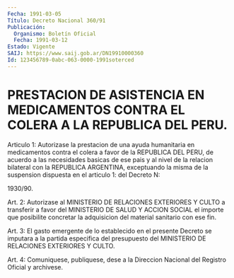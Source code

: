 ```yaml
---
Fecha: 1991-03-05
Título: Decreto Nacional 360/91
Publicación:
  Organismo: Boletín Oficial
  Fecha: 1991-03-12
Estado: Vigente
SAIJ: https://www.saij.gob.ar/DN19910000360
Id: 123456789-0abc-063-0000-1991soterced
---
```

# PRESTACION DE ASISTENCIA EN MEDICAMENTOS CONTRA EL COLERA A LA REPUBLICA DEL PERU.

<a id="1"></a>
Articulo  1: Autorizase la prestacion de una ayuda humanitaria en medicamentos  contra el colera a favor de la REPUBLICA DEL PERU, de acuerdo a las necesidades  basicas  de ese pais y al nivel de la relacion  bilateral  con  la  REPUBLICA ARGENTINA,  exceptuando  la misma de la suspension dispuesta  en  el articulo 1: del Decreto N:

1930/90.

<a id="2"></a>
Art.  2:  Autorizase  al MINISTERIO DE RELACIONES EXTERIORES Y CULTO a transferir a favor del  MINISTERIO DE SALUD Y ACCION SOCIAL el importe que posibilite concretar  la  adquisicion  del  material sanitario con ese fin.

<a id="3"></a>
Art.  3:  El  gasto emergente de lo establecido en el presente Decreto se imputara  a  la  partida  especifica del presupuesto del MINISTERIO DE RELACIONES EXTERIORES Y CULTO.

<a id="4"></a>
Art.  4: Comuniquese, publiquese, dese a la Direccion Nacional del Registro Oficial y archivese.